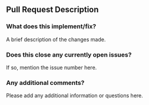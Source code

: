 ## Pull Request Description

### What does this implement/fix?
A brief description of the changes made.

### Does this close any currently open issues?
If so, mention the issue number here.

### Any additional comments?
Please add any additional information or questions here.

